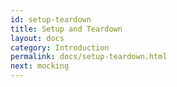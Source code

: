 ```yaml
---
id: setup-teardown
title: Setup and Teardown
layout: docs
category: Introduction
permalink: docs/setup-teardown.html
next: mocking
---
```

